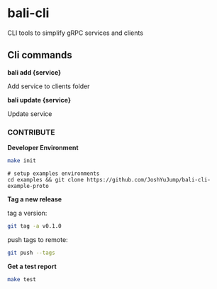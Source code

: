 # bali-cli
CLI tools to simplify gRPC services and clients


## Cli commands 

**bali add {service}**

Add service to clients folder 

**bali update {service}**

Update service 


### CONTRIBUTE

**Developer Environment**

```bash
make init
``` 

```examples
# setup examples environments
cd examples && git clone https://github.com/JoshYuJump/bali-cli-example-proto
```


**Tag a new release**

tag a version:

```bash
git tag -a v0.1.0
```

push tags to remote:

```bash
git push --tags
```

**Get a test report**
```bash
make test
``` 
